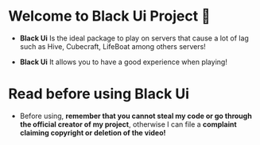 # Welcome to Black Ui Project 👋
- **Black Ui** Is the ideal package to play on servers that cause a lot of lag such as Hive, Cubecraft, LifeBoat among others servers!

- **Black Ui** It allows you to have a good experience when playing!

# Read before using Black Ui
- Before using, **remember that you cannot steal my code or go through the official creator of my project**, otherwise I can file a **complaint claiming copyright or deletion of the video!**
